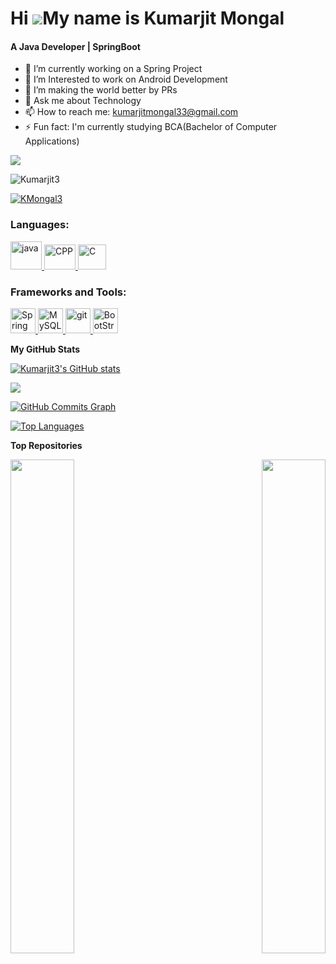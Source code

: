 Hi ![](https://user-images.githubusercontent.com/18350557/176309783-0785949b-9127-417c-8b55-ab5a4333674e.gif)My name is Kumarjit Mongal
======================================================================================================================================
<h4>A Java Developer | SpringBoot</h4>

- 🔭 I’m currently working on a Spring Project
- 🌱 I’m Interested to work on Android Development
- 👯 I’m making the world better by PRs 
- 💬 Ask me about Technology
- 📫 How to reach me: kumarjitmongal33@gmail.com
- ⚡ Fun fact: I'm currently studying BCA(Bachelor of Computer Applications)

<a href="https://www.github.com/Kumarjit3" target="_blank" rel="noreferrer"><img
src="https://img.shields.io/github/followers/Kumarjit3?logo=github&style=for-the-badge&color=0891b2&labelColor=1c1917" /></a>
<p align="left"> <img src="https://komarev.com/ghpvc/?username=Kumarjit3&label=Profile%20views&color=0e75b6&style=flat" alt="Kumarjit3" /> </p>

<p align="left"> <a href="https://twitter.com/KMongal3" target="blank"><img src="https://img.shields.io/twitter/follow/KMongal3?logo=twitter&style=for-the-badge" alt="KMongal3" /></a> </p>

<h3 align="left">Languages:</h3>  
<p align="left"> <a href="https://docs.oracle.com/en/java/" target="_blank" rel="noreferrer"> <img src="https://www.techcoil.com/blog/wp-content/uploads/Java-logo.gif" alt="java" width="50" height="45"/> </a> </a> <a href="(https://learn.microsoft.com/en-us/cpp/?view=msvc-170)" target="_blank" rel="noreferrer"> <img src="https://encrypted-tbn0.gstatic.com/images?q=tbn:ANd9GcSsTB0aWQUIXpAwP_4iTOqMKzkKBcSPUfsw0Q&usqp=CAU" alt="CPP" width="50" height="40"/> </a> <a href="https://learn.microsoft.com/en-us/cpp/c-language/?view=msvc-170" target="_blank" rel="noreferrer"> <img src="https://encrypted-tbn0.gstatic.com/images?q=tbn:ANd9GcQ_tuilT4iSggyG0NGaNpnWd92pnD9q1wJcJqRZoq_dhcAZIr8Q1b46SP1_WFS5bLzVEa4&usqp=CAU" alt="C" width="45" height="40"/> </a> </p>

<h3 align="left">Frameworks and Tools:</h3>
<p align="left"> <a href="https://docs.spring.io/spring-boot/docs/current/reference/htmlsingle/" target="_blank" rel="noreferrer"> <img src="https://encrypted-tbn0.gstatic.com/images?q=tbn:ANd9GcQegowPDKqrJzjjfqfoFznZnVrzdq9uNE6g71NrtBT6R5GBXHvmK4qtr9KF78wB4psgejg&usqp=CAU" alt="Spring Boot" width="40" height="40"/> </a> <a href="[https://git-scm.com/](https://dev.mysql.com/doc/)" target="_blank" rel="noreferrer"> <img src="https://encrypted-tbn0.gstatic.com/images?q=tbn:ANd9GcRJV-zXMAbQFJdvO1KX24t6fFF7cjMXVtN50Q&usqp=CAU" alt="MySQL" width="40" height="40"/> </a> <a href="https://git-scm.com/" target="_blank" rel="noreferrer"> <img src="https://img.icons8.com/nolan/512/github.png" alt="git" width="40" height="40"/> </a> <a href="https://getbootstrap.com/docs/3.4/css/" target="_blank" rel="noreferrer"> <img src="https://encrypted-tbn0.gstatic.com/images?q=tbn:ANd9GcSAxqSO0JuUPL3Tg3prt7kSKfNg3M40brIIRQ&usqp=CAU" alt="BootStrap" width="40" height="40"/> </a> 



<b>My GitHub Stats</b>

<a href="http://www.github.com/Kumarjit3"><img src="https://github-readme-stats.vercel.app/api?username=Kumarjit3&show_icons=true&hide=&count_private=true&title_color=22c55e&text_color=ffffff&icon_color=0891b2&bg_color=1c1917&hide_border=true&show_icons=true" alt="Kumarjit3's GitHub stats" /></a>

<a href="http://www.github.com/Kumarjit3"><img src="https://github-readme-streak-stats.herokuapp.com/?user=Kumarjit3&stroke=ffffff&background=1c1917&ring=22c55e&fire=22c55e&currStreakNum=ffffff&currStreakLabel=22c55e&sideNums=ffffff&sideLabels=ffffff&dates=ffffff&hide_border=true" /></a>

<a href="https://github.com/Kumarjit3"><img src="https://github-readme-activity-graph.cyclic.app/graph?username=Kumarjit3&bg_color=1c1917&color=ffffff&line=0891b2&point=ffffff&area_color=1c1917&area=true&hide_border=true&custom_title=GitHub%20Commits%20Graph" alt="GitHub Commits Graph" /></a>

<a href="https://github.com/Kumarjit3" align="left"><img src="https://github-readme-stats.vercel.app/api/top-langs/?username=Kumarjit3&langs_count=10&title_color=22c55e&text_color=ffffff&icon_color=0891b2&bg_color=1c1917&hide_border=true&locale=en&custom_title=Top%20%Languages" alt="Top Languages" /></a>

<b>Top Repositories</b>

<div width="100%" align="center"><a href="https://github.com/Kumarjit3/      " align="left"><img align="left" width="45%" src="https://github-readme-stats.vercel.app/api/pin/?username=Kumarjit3&repo=you-twit&title_color=22c55e&text_color=ffffff&icon_color=0891b2&bg_color=1c1917&hide_border=true&locale=en" /></a><a href="https://github.com/Kumarjit3/      " align="right"><img align="right" width="45%" src="https://github-readme-stats.vercel.app/api/pin/?username=Kumarjit3&repo=Netfix-Clone&title_color=22c55e&text_color=ffffff&icon_color=0891b2&bg_color=1c1917&hide_border=true&locale=en" /></a></div><br /><br /><br /><br /><br /><br /><br />
